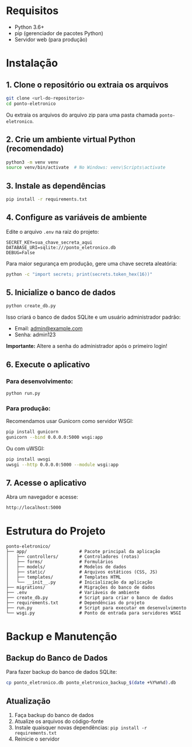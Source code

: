 # Requisitos
- Python 3.6+
- pip (gerenciador de pacotes Python)
- Servidor web (para produção)

# Instalação

## 1. Clone o repositório ou extraia os arquivos

```bash
git clone <url-do-repositorio>
cd ponto-eletronico
```

Ou extraia os arquivos do arquivo zip para uma pasta chamada `ponto-eletronico`.

## 2. Crie um ambiente virtual Python (recomendado)

```bash
python3 -m venv venv
source venv/bin/activate  # No Windows: venv\Scripts\activate
```

## 3. Instale as dependências

```bash
pip install -r requirements.txt
```

## 4. Configure as variáveis de ambiente

Edite o arquivo `.env` na raiz do projeto:

```
SECRET_KEY=sua_chave_secreta_aqui
DATABASE_URI=sqlite:///ponto_eletronico.db
DEBUG=False
```

Para maior segurança em produção, gere uma chave secreta aleatória:

```bash
python -c "import secrets; print(secrets.token_hex(16))"
```

## 5. Inicialize o banco de dados

```bash
python create_db.py
```

Isso criará o banco de dados SQLite e um usuário administrador padrão:
- Email: admin@example.com
- Senha: admin123

**Importante:** Altere a senha do administrador após o primeiro login!

## 6. Execute o aplicativo

### Para desenvolvimento:

```bash
python run.py
```

### Para produção:

Recomendamos usar Gunicorn como servidor WSGI:

```bash
pip install gunicorn
gunicorn --bind 0.0.0.0:5000 wsgi:app
```

Ou com uWSGI:

```bash
pip install uwsgi
uwsgi --http 0.0.0.0:5000 --module wsgi:app
```

## 7. Acesse o aplicativo

Abra um navegador e acesse:

```
http://localhost:5000
```

# Estrutura do Projeto

```
ponto-eletronico/
├── app/                    # Pacote principal da aplicação
│   ├── controllers/        # Controladores (rotas)
│   ├── forms/              # Formulários
│   ├── models/             # Modelos de dados
│   ├── static/             # Arquivos estáticos (CSS, JS)
│   ├── templates/          # Templates HTML
│   └── __init__.py         # Inicialização da aplicação
├── migrations/             # Migrações do banco de dados
├── .env                    # Variáveis de ambiente
├── create_db.py            # Script para criar o banco de dados
├── requirements.txt        # Dependências do projeto
├── run.py                  # Script para executar em desenvolvimento
└── wsgi.py                 # Ponto de entrada para servidores WSGI
```

# Backup e Manutenção

## Backup do Banco de Dados

Para fazer backup do banco de dados SQLite:

```bash
cp ponto_eletronico.db ponto_eletronico_backup_$(date +%Y%m%d).db
```

## Atualização

1. Faça backup do banco de dados
2. Atualize os arquivos do código-fonte
3. Instale quaisquer novas dependências: `pip install -r requirements.txt`
4. Reinicie o servidor
